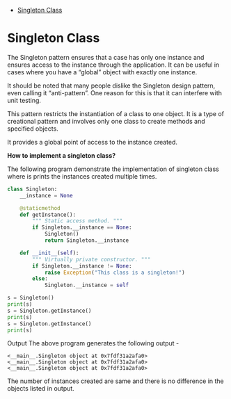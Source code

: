 - [Singleton Class](#singleton-class)


# Singleton Class

The Singleton pattern ensures that a case has only one instance and ensures access to the instance through the application. It can be useful in cases where you have a “global” object with exactly one instance.

It should be noted that many people dislike the Singleton design pattern, even calling it “anti-pattern”. One reason for this is that it can interfere with unit testing.

This pattern restricts the instantiation of a class to one object. It is a type of creational pattern and involves only one class to create methods and specified objects.

It provides a global point of access to the instance created.

**How to implement a singleton class?**

The following program demonstrate the implementation of singleton class where is prints the instances created multiple times.

```python
class Singleton:
    __instance = None

    @staticmethod
    def getInstance():
        """ Static access method. """
        if Singleton.__instance == None:
            Singleton()
            return Singleton.__instance

    def __init__(self):
        """ Virtually private constructor. """
        if Singleton.__instance != None:
            raise Exception("This class is a singleton!")
        else:
            Singleton.__instance = self

s = Singleton()
print(s)
s = Singleton.getInstance()
print(s)
s = Singleton.getInstance()
print(s)
```
Output
The above program generates the following output -
```
<__main__.Singleton object at 0x7fdf31a2afa0>
<__main__.Singleton object at 0x7fdf31a2afa0>
<__main__.Singleton object at 0x7fdf31a2afa0>
```

The number of instances created are same and there is no difference in the objects listed in output.
